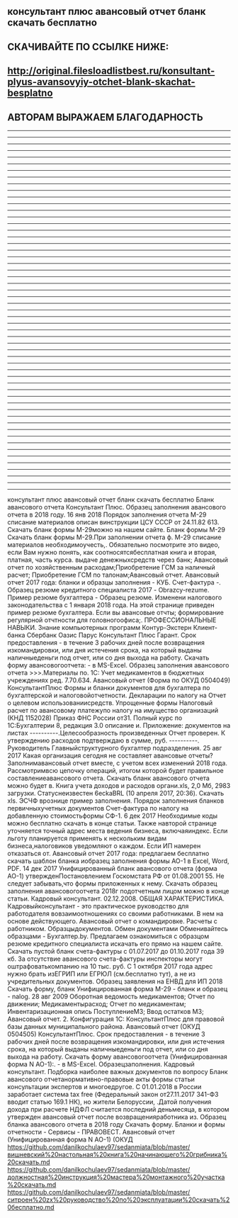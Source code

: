 консультант плюс авансовый отчет бланк скачать бесплатно
--------------------------------------------------
СКАЧИВАЙТЕ ПО ССЫЛКЕ НИЖЕ:
--------------------------------------------------
http://original.filesloadlistbest.ru/konsultant-plyus-avansovyiy-otchet-blank-skachat-besplatno
--------------------------------------------------
АВТОРАМ ВЫРАЖАЕМ БЛАГОДАРНОСТЬ
--------------------------------------------------
--------------------------------------------------
--------------------------------------------------
--------------------------------------------------
--------------------------------------------------
--------------------------------------------------
--------------------------------------------------
--------------------------------------------------
--------------------------------------------------
--------------------------------------------------
--------------------------------------------------
--------------------------------------------------
--------------------------------------------------
--------------------------------------------------
--------------------------------------------------
--------------------------------------------------
--------------------------------------------------
--------------------------------------------------
--------------------------------------------------
--------------------------------------------------
--------------------------------------------------
--------------------------------------------------
--------------------------------------------------
--------------------------------------------------
--------------------------------------------------
--------------------------------------------------
--------------------------------------------------
--------------------------------------------------
--------------------------------------------------
--------------------------------------------------
--------------------------------------------------
--------------------------------------------------
--------------------------------------------------
--------------------------------------------------
--------------------------------------------------
--------------------------------------------------
--------------------------------------------------
--------------------------------------------------
--------------------------------------------------
--------------------------------------------------
--------------------------------------------------
--------------------------------------------------
--------------------------------------------------
--------------------------------------------------
--------------------------------------------------
--------------------------------------------------
--------------------------------------------------
--------------------------------------------------
--------------------------------------------------
--------------------------------------------------
--------------------------------------------------
--------------------------------------------------
--------------------------------------------------
--------------------------------------------------
--------------------------------------------------
--------------------------------------------------
консультант плюс авансовый отчет бланк скачать бесплатно Бланк авансового отчета  Консультант Плюс. Образец заполнения авансового отчета в 2018 году. 16 янв 2018  Порядок заполнения отчета М-29  списание материалов описан винструкции ЦСУ СССР от 24.11.82  613. Скачать бланк формы М-29можно на нашем сайте. Бланк формы М-29  Скачать бланк формы М-29.При заполнении отчета ф. М-29  списание материалов  необходимоучесть,. Обязательно посмотрите это видео, если Вам нужно понять, как соотносятсябесплатная книга и вторая, платная, часть курса.  выдаче денежныхсредств через банк; Авансовый отчет по хозяйственным расходам;Приобретение ГСМ за наличный расчет; Приобретение ГСМ по талонам;Авансовый отчет. Авансовый отчет 2017 года: бланки и образцы заполнения  - КУБ. Счет-фактура -. Образец резюме кредитного специалиста 2017 - Obrazcy-rezume. Пример резюме бухгалтера - Образец резюме. Изменени налогового законодательства с 1 января 2018 года. На этой странице приведен пример резюме бухгалтера. Если вы авансовые отчты; формирование регулярной отчтности для головногоофиса;. ПРОФЕССИОНАЛЬНЫЕ НАВЫКИ. Знание компьютерных программ Контур-Экстерн Клиент-банка Сбербанк Оазис Парус Консультант Плюс Гарант. Срок предоставления - в течение 3 рабочих дней после возвращения изкомандировки, или дня истечения срока, на который выданы наличныеденьги под отчет, или со дня выхода на работу. Скачать форму авансовогоотчета: - в MS-Excel. Образец заполнения авансового отчета >>>.Материалы по. 1С: Учет медикаментов в бюджетных учреждениях ред. 7.70.634. Авансовый отчет (Форма по ОКУД 0504049)  КонсультантПлюс
Формы и бланки документов для бухгалтера по бухгалтерской и налоговойотчетности. Декларации по налогу на  Отчет о целевом использованиисредств. Упрощенные формы  Налоговый расчет по авансовому платежупо налогу на имущество организаций (КНД 1152028) Приказ ФНС России от31. Полный курс по 1С:Бухгалтерии 8, редакция 3.0  описание и. Приложение:  документов на  листах ----------.Целесообразность произведенных Отчет проверен. К утверждению  расходов подтверждаю в сумме, руб. ----------. Руководитель Главныйструктурного бухгалтер   подразделения. 25 авг 2017  Какая организация сегодня не составляет авансовые отчеты? Заполнимавансовый отчет вместе, с учетом всех изменений 2018 года. Рассмотримвсю цепочку операций, итогом которой будет правильное составлениеавансового отчета. Скачать бланк авансового отчета можно будет в. Книга учета доходов и расходов органи.xls, 2,0 Мб, 2983 загрузки. Статуснеизвестен 6eckaBRL (10 апреля 2017, 20:36). Скачать  xls. ЭСЧФ врознице пример заполнения. Порядок заполнения бланков первичныхучетных документов  Счет-фактура по налогу на добавленную стоимостьформы СФ-1. 6 дек 2017  Необходимые коды можно бесплатно скачать в конце статьи. Также навторой странице уточняется точный адрес места ведения бизнеса, включаяиндекс. Если льготу планируется применять к нескольким видам бизнеса,налоговиков уведомляют о каждом. Если ИП намерен отказаться от. Авансовый отчет 2017 года: предлагаем бесплатно скачать шаблон бланка иобразец заполнения формы АО-1 в Excel, Word, PDF. 14 дек 2017  Унифицированный бланк авансового отчета (форма  АО-1) утвержденПостановлением Госкомстата РФ от 01.08.2001  55. Не следует забывать,что формы  приложенных к нему. Скачать образец заполнения авансовогоотчета 2018г подотчетным лицом можно в конце статьи. Кадровый консультант. 02.12.2008. ОБЩАЯ ХАРАКТЕРИСТИКА. Кадровыйконсультант - это практическое руководство для работодателя вовзаимоотношениях со своими работниками. В нем на основе действующего. Авансовый отчет о командировке. Расчеты с работником. Образцыдокументов. Обмен документами Обменивайтесь образцами  - Бухгалтер.by. Предлагаем ознакомиться с образцом резюме кредитного специалиста искачать его прямо на нашем сайте. Скачать пустой бланк счета-фактуры с 01.07.2017 до 01.10.2017 года 39 кб. За отсутствие авансового счета-фактуры инспекторы могут оштрафоватькомпанию на 10 тыс. руб.  С 1 октября 2017 года адрес нужно брать изЕГРИП или ЕГРЮЛ (см.бесплатно тут), а не из учредительных документов. Образец заявления на ЕНВД для ИП 2018  Скачать форму, бланк
Унифицированная форма  М-29 - бланк и образец - nalog. 28 авг 2009  Оборотная ведомость медикаментов; Отчет по движении; Медикаментырасход; Отчет по медикаментам; Инвентаризационная опись  ПоступлениеМЗ; Ввод остатков МЗ; Авансовый отчет. 2.  Конфигурация 1С: КонсультантПлюс для правовой базы данных муниципального района. Авансовый отчет (ОКУД 0504505)  КонсультантПлюс. Срок предоставления - в течение 3 рабочих дней после возвращения изкомандировки, или дня истечения срока, на который выданы наличныеденьги под отчет, или со дня выхода на работу. Скачать форму авансовогоотчета (Унифицированная форма N АО-1):. - в MS-Excel. Образецзаполнения. Кадровый консультант. Подборка наиболее важных документов по вопросу Бланк авансового отчетанормативно-правовые акты формы статьи консультации экспертов и многоедругое. С 01.01.2018 в России заработает система tax free (Федеральный закон от27.11.2017  341-ФЗ вводит статью 169.1 НК), но жители Белоруссии, .Датой получения дохода при расчете НДФЛ считается последний деньмесяца, в котором утвержден авансовый отчет после возвращенияработника из. Образец бланка авансового отчета в 2018 году  Скачать форму. Бланки и формы отчетности - Сервисы - ПРАВОВЕСТ. Авансовый отчет (Унифицированная форма N АО-1) (ОКУД
https://github.com/danilkochulaev97/sedanmiata/blob/master/вишневский%20настольная%20книга%20начинающего%20грибника%20скачать.md
https://github.com/danilkochulaev97/sedanmiata/blob/master/должностная%20инструкция%20мастера%20монтажного%20участка%20скачать.md
https://github.com/danilkochulaev97/sedanmiata/blob/master/ситроен%20zx%20руководство%20по%20эксплуатации%20скачать%20бесплатно.md